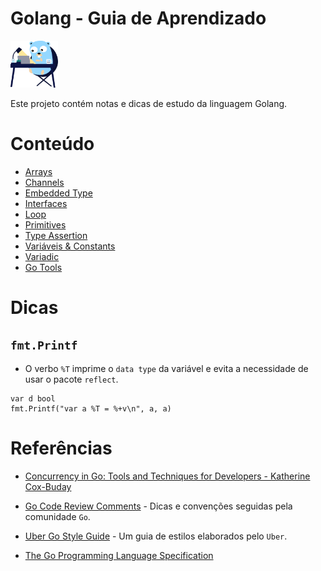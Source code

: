 # Golang - Guia de Aprendizado

<img src="./assets/desk.svg" alt="drawing" style="width:15%;"/>

Este projeto contém notas e dicas de estudo da linguagem Golang.

# Conteúdo

- [Arrays](./arrays/README.md)
- [Channels](./channels/README.md)
- [Embedded Type](./embedded_types/README.md)
- [Interfaces](./interfaces/README.md)
- [Loop](./loop/README.md)
- [Primitives](./primitives/README.md)
- [Type Assertion](./type_assertion/README.md)
- [Variáveis & Constants](./var_const/README.md)
- [Variadic](./variadic/README.md)
- [Go Tools](./go_tools/README.md)

# Dicas

## `fmt.Printf`

- O verbo `%T` imprime o `data type` da variável e evita a necessidade de usar o pacote `reflect`.

```golang
var d bool
fmt.Printf("var a %T = %+v\n", a, a)
```

# Referências

- [Concurrency in Go: Tools and Techniques for Developers - Katherine Cox-Buday](https://www.amazon.com/Concurrency-Go-Tools-Techniques-Developers/dp/1491941197)

- [Go Code Review Comments](https://github.com/golang/go/wiki/CodeReviewComments) - Dicas e convenções seguidas pela comunidade `Go`.
- [Uber Go Style Guide](https://github.com/uber-go/guide/blob/master/style.md) - Um guia de estilos elaborados pelo `Uber`.
- [The Go Programming Language Specification](https://go.dev/ref/spec)
